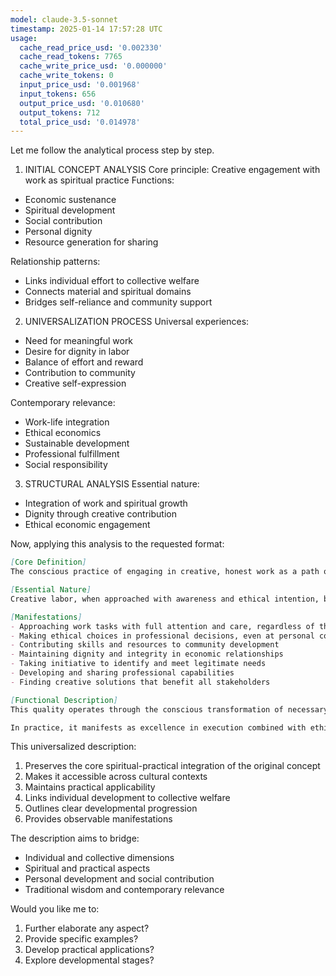 ```yaml
---
model: claude-3.5-sonnet
timestamp: 2025-01-14 17:57:28 UTC
usage:
  cache_read_price_usd: '0.002330'
  cache_read_tokens: 7765
  cache_write_price_usd: '0.000000'
  cache_write_tokens: 0
  input_price_usd: '0.001968'
  input_tokens: 656
  output_price_usd: '0.010680'
  output_tokens: 712
  total_price_usd: '0.014978'
---
```


Let me follow the analytical process step by step.

1. INITIAL CONCEPT ANALYSIS
Core principle: Creative engagement with work as spiritual practice
Functions:
- Economic sustenance
- Spiritual development
- Social contribution
- Personal dignity
- Resource generation for sharing

Relationship patterns:
- Links individual effort to collective welfare
- Connects material and spiritual domains
- Bridges self-reliance and community support

2. UNIVERSALIZATION PROCESS
Universal experiences:
- Need for meaningful work
- Desire for dignity in labor
- Balance of effort and reward
- Contribution to community
- Creative self-expression

Contemporary relevance:
- Work-life integration
- Ethical economics
- Sustainable development
- Professional fulfillment
- Social responsibility

3. STRUCTURAL ANALYSIS
Essential nature:
- Integration of work and spiritual growth
- Dignity through creative contribution
- Ethical economic engagement

Now, applying this analysis to the requested format:

```markdown
[Core Definition]
The conscious practice of engaging in creative, honest work as a path of personal development and social contribution, where economic activity becomes a vehicle for expressing ethical values, developing human potential, and serving collective welfare.

[Essential Nature]
Creative labor, when approached with awareness and ethical intention, becomes a transformative practice that develops both individual character and social good. It represents the integration of spiritual awareness with practical engagement, where the way we work becomes as important as what we produce. This quality manifests as a dynamic balance between self-reliance and social responsibility, where personal sustenance and collective welfare are understood as interdependent aspects of a healthy economic life.

[Manifestations]
- Approaching work tasks with full attention and care, regardless of their apparent status
- Making ethical choices in professional decisions, even at personal cost
- Contributing skills and resources to community development
- Maintaining dignity and integrity in economic relationships
- Taking initiative to identify and meet legitimate needs
- Developing and sharing professional capabilities
- Finding creative solutions that benefit all stakeholders

[Functional Description]
This quality operates through the conscious transformation of necessary economic activity into a path of development and service. It begins with the recognition that how we work shapes who we become, leading to careful attention to process, relationships, and intentions in our professional endeavors. As it develops, it creates an increasingly seamless integration between practical effectiveness and ethical awareness.

In practice, it manifests as excellence in execution combined with ethical consideration and social awareness. Work becomes a vehicle for expressing values, developing capabilities, and contributing to community welfare. This approach naturally leads to innovation that considers both practical and ethical dimensions, creating sustainable solutions that generate both personal and collective benefit.
```

This universalized description:
1. Preserves the core spiritual-practical integration of the original concept
2. Makes it accessible across cultural contexts
3. Maintains practical applicability
4. Links individual development to collective welfare
5. Outlines clear developmental progression
6. Provides observable manifestations

The description aims to bridge:
- Individual and collective dimensions
- Spiritual and practical aspects
- Personal development and social contribution
- Traditional wisdom and contemporary relevance

Would you like me to:
1. Further elaborate any aspect?
2. Provide specific examples?
3. Develop practical applications?
4. Explore developmental stages?